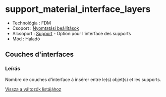# support\_material\_interface\_layers

* Technológia : FDM
* Csoport : [Nyomtatási beállítások](../../konfig/print_settings.md)
* Alcsoport : [Support](../../beallitasok/print_settings.md#support) - Option pour l'interface des supports
* Mód : Haladó

## Couches d'interfaces

### Leírás

Nombre de couches d'interface à insérer entre le\(s\) objet\(s\) et les supports.

[Vissza a változók listájához](/)

